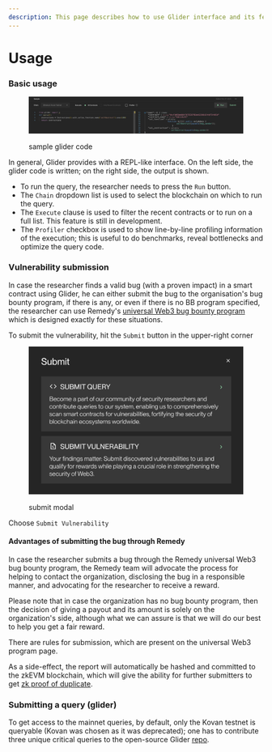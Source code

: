 ```yaml
---
description: This page describes how to use Glider interface and its features
---
```


# Usage

### Basic usage

<figure><img src=".gitbook/assets/image.png" alt=""><figcaption><p>sample glider code</p></figcaption></figure>

In general, Glider provides with a REPL-like interface. On the left side, the glider code is written; on the right side, the output is shown.&#x20;

* To run the query, the researcher needs to press the `Run` button.
* The `Chain` dropdown list is used to select the blockchain on which to run the query.
* The `Execute` clause is used to filter the recent contracts or to run on a full list. This feature is still in development.
* The `Profiler` checkbox is used to show line-by-line profiling information of the execution; this is useful to do benchmarks, reveal bottlenecks and optimize the query code.

### Vulnerability submission

In case the researcher finds a valid bug (with a proven impact) in a smart contract using Glider, he can either submit the bug to the organisation's bug bounty program, if there is any, or even if there is no BB program specified, the researcher can use Remedy's [universal Web3 bug bounty program ](https://r.xyz/programs)which is designed exactly for these situations.

To submit the vulnerability, hit the `Submit` button in the upper-right corner

<figure><img src=".gitbook/assets/image (1).png" alt=""><figcaption><p>submit modal</p></figcaption></figure>

Choose `Submit Vulnerability`

#### Advantages of submitting the bug through Remedy

In case the researcher submits a bug through the Remedy universal Web3 bug bounty program, the Remedy team will advocate the process for helping to contact the organization, disclosing the bug in a responsible manner, and advocating for the researcher to receive a reward.&#x20;

Please note that in case the organization has no bug bounty program, then the decision of giving a payout and its amount is solely on the organization's side, although what we can assure is that we will do our best to help you get a fair reward.&#x20;

There are rules for submission, which are present on the universal Web3 program page.&#x20;

As a side-effect, the report will automatically be hashed and committed to the zkEVM blockchain, which will give the ability for further submitters to get [zk proof of duplicate](https://docs.r.xyz/main/v/zk-proof/).&#x20;

### Submitting a query (glider)

To get access to the mainnet queries, by default, only the Kovan testnet is queryable (Kovan was chosen as it was deprecated); one has to contribute three unique critical queries to the open-source Glider [repo](https://github.com/Hexens/glider-query-db).
